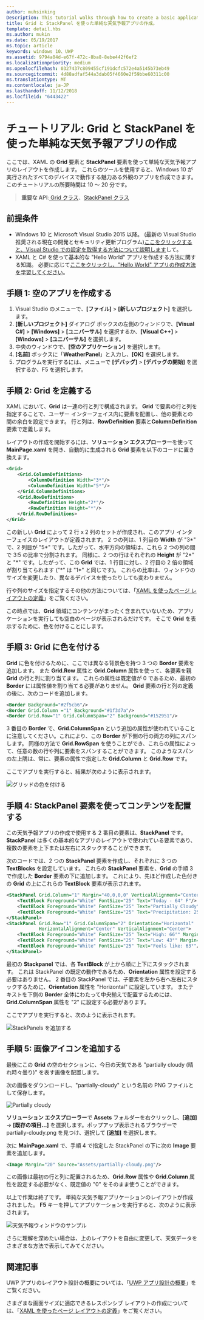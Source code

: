 ```yaml
---
author: muhsinking
Description: This tutorial walks through how to create a basic application user interface. It explains and demonstrates the use of Grid and StackPanel, two of the most common XAML elements.
title: Grid と StackPanel を使った単純な天気予報アプリの作成。
template: detail.hbs
ms.author: mukin
ms.date: 05/19/2017
ms.topic: article
keywords: windows 10、UWP
ms.assetid: 9794a04d-e67f-472c-8ba8-8ebe442f6ef2
ms.localizationpriority: medium
ms.openlocfilehash: 0327437c809455cf191dcfc572e4a5145b73eb49
ms.sourcegitcommit: 4d88adfaf544a3dab05f4660e2f59bbe60311c00
ms.translationtype: MT
ms.contentlocale: ja-JP
ms.lasthandoff: 11/12/2018
ms.locfileid: "6443422"
---
```

# <a name="tutorial-use-grid-and-stackpanel-to-create-a-simple-weather-app"></a>チュートリアル: Grid と StackPanel を使った単純な天気予報アプリの作成

ここでは、XAML の **Grid** 要素と **StackPanel** 要素を使って単純な天気予報アプリのレイアウトを作成します。 これらのツールを使用すると、Windows 10 が実行されたすべてのデバイスで動作する魅力ある外観のアプリを作成できます。 このチュートリアルの所要時間は 10 ～ 20 分です。

> **重要な API**:[ Grid クラス](https://docs.microsoft.com/en-us/uwp/api/windows.ui.xaml.controls.grid)、[StackPanel クラス](https://docs.microsoft.com/en-us/uwp/api/windows.ui.xaml.controls.stackpanel)

## <a name="prerequisites"></a>前提条件
- Windows 10 と Microsoft Visual Studio 2015 以降。 (最新の Visual Studio 推奨される現在の開発とセキュリティ更新プログラム)[ここをクリックすると、Visual Studio での設定を取得する方法について説明します](../../get-started/get-set-up.md)して。
- XAML と C# を使って基本的な "Hello World" アプリを作成する方法に関する知識。 必要に応じて[ここをクリックし、"Hello World" アプリの作成方法を学習してください](https://msdn.microsoft.com/windows/uwp/get-started/create-a-hello-world-app-xaml-universal)。

## <a name="step-1-create-a-blank-app"></a>手順 1: 空のアプリを作成する
1. Visual Studio のメニューで、**[ファイル]** > **[新しいプロジェクト]** を選択します。
2. **[新しいプロジェクト]** ダイアログ ボックスの左側のウィンドウで、**[Visual C#]** > **[Windows]** > **[ユニバーサル]** を選択するか、**[Visual C++]** > **[Windows]** > **[ユニバーサル]** を選択します。
3. 中央のウィンドウで、**[空のアプリケーション]** を選択します。
4. **[名前]** ボックスに「**WeatherPanel**」と入力し、**[OK]** を選択します。
5. プログラムを実行するには、メニューで **[デバッグ]** > **[デバッグの開始]** を選択するか、F5 を選択します。

## <a name="step-2-define-a-grid"></a>手順 2: Grid を定義する
XAML において、**Grid** は一連の行と列で構成されます。 **Grid** で要素の行と列を指定することで、ユーザー インターフェイス内に要素を配置し、他の要素との間の余白を設定できます。 行と列は、**RowDefinition** 要素と**ColumnDefinition** 要素で定義します。

レイアウトの作成を開始するには、**ソリューション エクスプローラー**を使って **MainPage.xaml** を開き、自動的に生成される **Grid** 要素を以下のコードに置き換えます。

```xml
<Grid>
    <Grid.ColumnDefinitions>
        <ColumnDefinition Width="3*"/>
        <ColumnDefinition Width="5*"/>
    </Grid.ColumnDefinitions>
    <Grid.RowDefinitions>
        <RowDefinition Height="2*"/>
        <RowDefinition Height="*"/>
    </Grid.RowDefinitions>
</Grid>
```

この新しい **Grid** によって 2 行 x 2 列のセットが作成され、このアプリ インターフェイスのレイアウトが定義されます。 2 つの列は、1 列目の **Width** が "3\*" で、2 列目が "5\*" です。したがって、水平方向の領域は、これら 2 つの列の間で 3:5 の比率で分割されます。 同様に、2 つの行はそれぞれの **Height** が "2\*" と "\*" です。したがって、この **Grid** では、1 行目に対し、2 行目の 2 倍の領域が割り当てられます ("\*" は "1\*" と同じです)。 これらの比率は、ウィンドウのサイズを変更したり、異なるデバイスを使ったりしても変わりません。

行や列のサイズを指定するその他の方法については、「[XAML を使ったページ レイアウトの定義](https://msdn.microsoft.com/windows/uwp/layout/layouts-with-xaml#layout-properties)」をご覧ください。

この時点では、**Grid** 領域にコンテンツがまったく含まれていないため、アプリケーションを実行しても空白のページが表示されるだけです。 そこで **Grid** を表示するために、色を付けることにします。

## <a name="step-3-color-the-grid"></a>手順 3: Grid に色を付ける
**Grid** に色を付けるために、ここでは異なる背景色を持つ 3 つの **Border** 要素を追加します。 また **Grid.Row** 属性と **Grid.Column** 属性を使って、各要素を親 **Grid** の行と列に割り当てます。 これらの属性は既定値が 0 であるため、最初の **Border** には属性値を割り当てる必要がありません。 **Grid** 要素の行と列の定義の後に、次のコードを追加します。

```xml
<Border Background="#2f5cb6"/>
<Border Grid.Column ="1" Background="#1f3d7a"/>
<Border Grid.Row="1" Grid.ColumnSpan="2" Background="#152951"/>
```

3 番目の **Border** で、**Grid.ColumnSpan** という追加の属性が使われていることに注意してください。これにより、この **Border** が下側の行の両方の列にスパンします。 同様の方法で **Grid.RowSpan** を使うことができ、これらの属性によって、任意の数の行や列に要素をスパンすることができます。 このようなスパンの左上隅は、常に、要素の属性で指定した **Grid.Column** と **Grid.Row** です。

ここでアプリを実行すると、結果が次のように表示されます。

![グリッドの色を付ける](images/grid-weather-1.png)

## <a name="step-4-organize-content-by-using-stackpanel-elements"></a>手順 4: StackPanel 要素を使ってコンテンツを配置する
この天気予報アプリの作成で使用する 2 番目の要素は、**StackPanel** です。 **StackPanel** は多くの基本的なアプリのレイアウトで使われている要素であり、複数の要素を上下または左右にスタックすることができます。

次のコードでは、2 つの **StackPanel** 要素を作成し、それぞれに 3 つの**TextBlocks** を設定しています。 これらの **StackPanel** 要素を、**Grid** の手順 3 で作成した **Border** 要素の下に追加します。 これにより、先ほど作成した色付きの **Grid** の上にこれらの **TextBlock** 要素が表示されます。

```xml
<StackPanel Grid.Column="1" Margin="40,0,0,0" VerticalAlignment="Center">
    <TextBlock Foreground="White" FontSize="25" Text="Today - 64° F"/>
    <TextBlock Foreground="White" FontSize="25" Text="Partially Cloudy"/>
    <TextBlock Foreground="White" FontSize="25" Text="Precipitation: 25%"/>
</StackPanel>
<StackPanel Grid.Row="1" Grid.ColumnSpan="2" Orientation="Horizontal"
            HorizontalAlignment="Center" VerticalAlignment="Center">
    <TextBlock Foreground="White" FontSize="25" Text="High: 66°" Margin="0,0,20,0"/>
    <TextBlock Foreground="White" FontSize="25" Text="Low: 43°" Margin="0,0,20,0"/>
    <TextBlock Foreground="White" FontSize="25" Text="Feels like: 63°"/>
</StackPanel>
```

最初の **Stackpanel** では、各 **TextBlock** が上から順に上下にスタックされます。 これは StackPanel の既定の動作であるため、**Orientation** 属性を設定する必要はありません。 2 番目の StackPanel では、子要素を左から右へ左右にスタックするために、**Orientation** 属性を "Horizontal" に設定しています。 またテキストを下側の **Border** 全体にわたって中央揃えで配置するためには、**Grid.ColumnSpan** 属性を "2" に設定する必要があります。

ここでアプリを実行すると、次のように表示されます。

![StackPanels を追加する](images/grid-weather-2.png)

## <a name="step-5-add-an-image-icon"></a>手順 5: 画像アイコンを追加する

最後にこの **Grid** の空のセクションに、今日の天気である "partially cloudy (晴れ時々曇り)" を表す画像を配置します。

次の画像をダウンロードし、"partially-cloudy" という名前の PNG ファイルとして保存します。

![Partially cloudy](images/partially-cloudy.PNG)

**ソリューション エクスプローラー**で **Assets** フォルダーを右クリックし、**[追加]** -> **[既存の項目...]** を選択します。ポップアップ表示されるブラウザーで partially-cloudy.png を見つけ、選択して **[追加]** を選択します。

次に **MainPage.xaml** で、手順 4 で指定した StackPanel の下に次の **Image** 要素を追加します。

```xml
<Image Margin="20" Source="Assets/partially-cloudy.png"/>
```

この画像は最初の行と列に配置されるため、**Grid.Row** 属性や **Grid.Column** 属性を設定する必要がなく、既定値の "0" をそのまま使うことができます。

以上で作業は終了です。 単純な天気予報アプリケーションのレイアウトが作成されました。 **F5** キーを押してアプリケーションを実行すると、次のように表示されます。

![天気予報ウィンドウのサンプル](images/grid-weather-3.PNG)

さらに理解を深めたい場合は、上のレイアウトを自由に変更して、天気データをさまざまな方法で表示してみてください。

## <a name="related-articles"></a>関連記事
UWP アプリのレイアウト設計の概要については、「[UWP アプリ設計の概要](https://msdn.microsoft.com/windows/uwp/layout/design-and-ui-intro)」をご覧ください。

さまざまな画面サイズに適応できるレスポンシブ レイアウトの作成については、「[XAML を使ったページ レイアウトの定義](https://msdn.microsoft.com/windows/uwp/layout/layouts-with-xaml)」をご覧ください。
